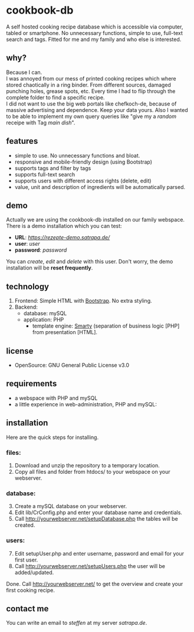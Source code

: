 # cookbook-db
A self hosted cooking recipe database which is accessible via computer, tabled or smartphone. No unnecessary functions, simple to use, full-text search and tags. Fitted for me and my family and who else is interested.

## why?
Because I can.  
I was annoyed from our mess of printed cooking recipes which where stored chaotically in a ring binder. From different sources, damaged punching holes, grease spots, etc. Every time I had to flip through the complete folder to find a specific recipe.  
I did not want to use the big web portals like chefkoch-de, because of massive advertising and dependence. Keep your data yours. 
Also I wanted to be able to implement my own query queries like "give my a *random* receipe with Tag *main dish*".

## features
- simple to use. No unnecessary functions and bloat. 
- responsive and mobile-friendly design (using Bootstrap)
- supports tags and filter by tags
- supports full-text search
- supports users with different access rights (delete, edit)
- value, unit and description of ingredients will be automatically parsed.

## demo
Actually we are using the cookbook-db installed on our family webspace. There is a demo installation which you can test:
- **URL**: *https://rezepte-demo.satrapa.de/*
- **user**: *user*
- **password**: *password*

You can *create*, *edit* and *delete* with this user. Don't worry, the demo installation will be **reset frequently**.

## technology
 1. Frontend: Simple HTML with [Bootstrap](https://getbootstrap.com/). No extra styling.
 2. Backend: 
	- database: mySQL
	- application:  PHP
		- template engine: [Smarty](https://www.smarty.net/) (separation of business logic [PHP] from presentation [HTML].
 
 ## license
- OpenSource: GNU General Public License v3.0
 
 ## requirements
- a webspace with PHP and mySQL
- a little experience in web-administration, PHP and mySQL:

## installation
Here are the quick steps for installing. 
### files:
1. Download and unzip the repository to a temporary location.
2. Copy all files and folder from htdocs/ to your webspace on your webserver.
### database:
3. Create a mySQL database on your webserver.
4. Edit lib/CrConfig.php and enter your database name and credentials.
5. Call http://yourwebserver.net/setupDatabase.php the tables will be created.
### users:
7. Edit setupUser.php and enter username, password and email for your first user.
8. Call http://yourwebserver.net/setupUsers.php the user will be added/updated.

Done. Call http://yourwebserver.net/ to get the overview and create your first cooking recipe.

## contact me
You can write an email to *steffen* at my server *satrapa.de*.

